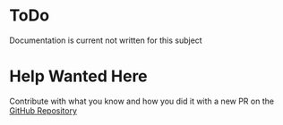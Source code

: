 # ToDo
Documentation is current not written for this subject

# Help Wanted Here
Contribute with what you know and how you did it with a new PR on the [GitHub Repository](https://github.com/Lachee/discord-rpc-csharp)